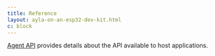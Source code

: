 ```yaml
---
title: Reference
layout: ayla-on-an-esp32-dev-kit.html
c: block
---
```


[Agent API](agent-api) provides details about the API available to host applications.

